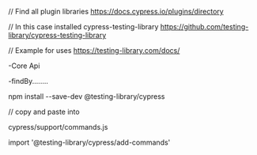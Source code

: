 // Find all plugin libraries
https://docs.cypress.io/plugins/directory

// In this case installed cypress-testing-library
https://github.com/testing-library/cypress-testing-library

// Example for uses
https://testing-library.com/docs/

-Core Api

-findBy........

npm install --save-dev @testing-library/cypress

// copy and paste into

cypress/support/commands.js

import '@testing-library/cypress/add-commands'

